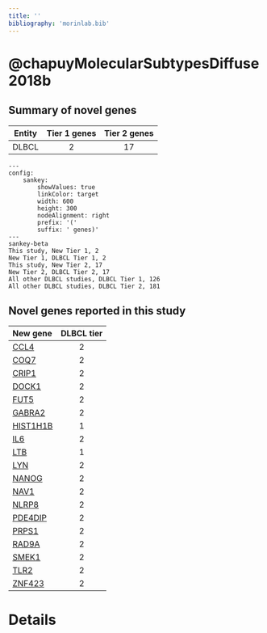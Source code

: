 ```yaml
---
title: ''
bibliography: 'morinlab.bib'
---
```


# @chapuyMolecularSubtypesDiffuse2018b
## Summary of novel genes

|Entity| Tier 1 genes| Tier 2 genes|
|:-:|:-:|:-:|
|DLBCL|2|17|
```mermaid
---
config:
    sankey:
        showValues: true
        linkColor: target
        width: 600
        height: 300
        nodeAlignment: right
        prefix: '('
        suffix: ' genes)'
---
sankey-beta
This study, New Tier 1, 2
New Tier 1, DLBCL Tier 1, 2
This study, New Tier 2, 17
New Tier 2, DLBCL Tier 2, 17
All other DLBCL studies, DLBCL Tier 1, 126
All other DLBCL studies, DLBCL Tier 2, 181
```


## Novel genes reported in this study

|New gene|DLBCL tier|
|:-|:-:|
|[CCL4](CCL4)|2 |
|[COQ7](COQ7)|2 |
|[CRIP1](CRIP1)|2 |
|[DOCK1](DOCK1)|2 |
|[FUT5](FUT5)|2 |
|[GABRA2](GABRA2)|2 |
|[HIST1H1B](HIST1H1B)|1 |
|[IL6](IL6)|2 |
|[LTB](LTB)|1 |
|[LYN](LYN)|2 |
|[NANOG](NANOG)|2 |
|[NAV1](NAV1)|2 |
|[NLRP8](NLRP8)|2 |
|[PDE4DIP](PDE4DIP)|2 |
|[PRPS1](PRPS1)|2 |
|[RAD9A](RAD9A)|2 |
|[SMEK1](SMEK1)|2 |
|[TLR2](TLR2)|2 |
|[ZNF423](ZNF423)|2 |

# Details

